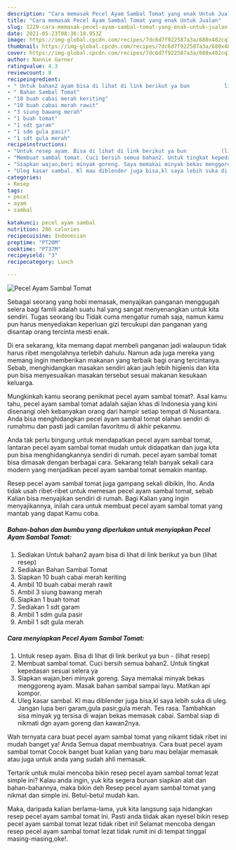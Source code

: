 ```yaml
---
description: "Cara memasak Pecel Ayam Sambal Tomat yang enak Untuk Jualan"
title: "Cara memasak Pecel Ayam Sambal Tomat yang enak Untuk Jualan"
slug: 1229-cara-memasak-pecel-ayam-sambal-tomat-yang-enak-untuk-jualan
date: 2021-05-23T08:36:18.953Z
image: https://img-global.cpcdn.com/recipes/7dc6d7f922587a3a/680x482cq70/pecel-ayam-sambal-tomat-foto-resep-utama.jpg
thumbnail: https://img-global.cpcdn.com/recipes/7dc6d7f922587a3a/680x482cq70/pecel-ayam-sambal-tomat-foto-resep-utama.jpg
cover: https://img-global.cpcdn.com/recipes/7dc6d7f922587a3a/680x482cq70/pecel-ayam-sambal-tomat-foto-resep-utama.jpg
author: Nannie Garner
ratingvalue: 4.3
reviewcount: 8
recipeingredient:
- " Untuk bahan2 ayam bisa di lihat di link berikut ya bun           lihat resep"
- " Bahan Sambal Tomat"
- "10 buah cabai merah keriting"
- "10 buah cabai merah rawit"
- "3 siung bawang merah"
- "1 buah tomat"
- "1 sdt garam"
- "1 sdm gula pasir"
- "1 sdt gula merah"
recipeinstructions:
- "Untuk resep ayam. Bisa di lihat di link berikut ya bun           (lihat resep)"
- "Membuat sambal tomat. Cuci bersih semua bahan2. Untuk tingkat kepedasan sesuai selera ya"
- "Siapkan wajan,beri minyak goreng. Saya memakai minyak bekas menggoreng ayam. Masak bahan sambal sampai layu. Matikan api kompor."
- "Uleg kasar sambal. Kl mau diblender juga bisa,kl saya lebih suka di uleg. Jangan lupa beri garam,gula pasir,gula merah. Tes rasa. Tambahkan sisa minyak yg tersisa di wajan bekas memasak cabai. Sambal siap di nikmati dgn ayam goreng dan kawan2nya."
categories:
- Resep
tags:
- pecel
- ayam
- sambal

katakunci: pecel ayam sambal 
nutrition: 286 calories
recipecuisine: Indonesian
preptime: "PT20M"
cooktime: "PT37M"
recipeyield: "3"
recipecategory: Lunch

---
```



![Pecel Ayam Sambal Tomat](https://img-global.cpcdn.com/recipes/7dc6d7f922587a3a/680x482cq70/pecel-ayam-sambal-tomat-foto-resep-utama.jpg)

Sebagai seorang yang hobi memasak, menyajikan panganan menggugah selera bagi famili adalah suatu hal yang sangat menyenangkan untuk kita sendiri. Tugas seorang ibu Tidak cuma mengatur rumah saja, namun kamu pun harus menyediakan keperluan gizi tercukupi dan panganan yang disantap orang tercinta mesti enak.

Di era  sekarang, kita memang dapat membeli panganan jadi walaupun tidak harus ribet mengolahnya terlebih dahulu. Namun ada juga mereka yang memang ingin memberikan makanan yang terbaik bagi orang tercintanya. Sebab, menghidangkan masakan sendiri akan jauh lebih higienis dan kita pun bisa menyesuaikan masakan tersebut sesuai makanan kesukaan keluarga. 



Mungkinkah kamu seorang penikmat pecel ayam sambal tomat?. Asal kamu tahu, pecel ayam sambal tomat adalah sajian khas di Indonesia yang kini disenangi oleh kebanyakan orang dari hampir setiap tempat di Nusantara. Anda bisa menghidangkan pecel ayam sambal tomat olahan sendiri di rumahmu dan pasti jadi camilan favoritmu di akhir pekanmu.

Anda tak perlu bingung untuk mendapatkan pecel ayam sambal tomat, lantaran pecel ayam sambal tomat mudah untuk didapatkan dan juga kita pun bisa menghidangkannya sendiri di rumah. pecel ayam sambal tomat bisa dimasak dengan berbagai cara. Sekarang telah banyak sekali cara modern yang menjadikan pecel ayam sambal tomat semakin mantap.

Resep pecel ayam sambal tomat juga gampang sekali dibikin, lho. Anda tidak usah ribet-ribet untuk memesan pecel ayam sambal tomat, sebab Kalian bisa menyajikan sendiri di rumah. Bagi Kalian yang ingin menyajikannya, inilah cara untuk membuat pecel ayam sambal tomat yang mantab yang dapat Kamu coba.

<!--inarticleads1-->

##### Bahan-bahan dan bumbu yang diperlukan untuk menyiapkan Pecel Ayam Sambal Tomat:

1. Sediakan  Untuk bahan2 ayam bisa di lihat di link berikut ya bun           (lihat resep)
1. Sediakan  Bahan Sambal Tomat
1. Siapkan 10 buah cabai merah keriting
1. Ambil 10 buah cabai merah rawit
1. Ambil 3 siung bawang merah
1. Siapkan 1 buah tomat
1. Sediakan 1 sdt garam
1. Ambil 1 sdm gula pasir
1. Ambil 1 sdt gula merah




<!--inarticleads2-->

##### Cara menyiapkan Pecel Ayam Sambal Tomat:

1. Untuk resep ayam. Bisa di lihat di link berikut ya bun -           (lihat resep)
1. Membuat sambal tomat. Cuci bersih semua bahan2. Untuk tingkat kepedasan sesuai selera ya
1. Siapkan wajan,beri minyak goreng. Saya memakai minyak bekas menggoreng ayam. Masak bahan sambal sampai layu. Matikan api kompor.
1. Uleg kasar sambal. Kl mau diblender juga bisa,kl saya lebih suka di uleg. Jangan lupa beri garam,gula pasir,gula merah. Tes rasa. Tambahkan sisa minyak yg tersisa di wajan bekas memasak cabai. Sambal siap di nikmati dgn ayam goreng dan kawan2nya.




Wah ternyata cara buat pecel ayam sambal tomat yang nikamt tidak ribet ini mudah banget ya! Anda Semua dapat membuatnya. Cara buat pecel ayam sambal tomat Cocok banget buat kalian yang baru mau belajar memasak atau juga untuk anda yang sudah ahli memasak.

Tertarik untuk mulai mencoba bikin resep pecel ayam sambal tomat lezat simple ini? Kalau anda ingin, yuk kita segera buruan siapkan alat dan bahan-bahannya, maka bikin deh Resep pecel ayam sambal tomat yang nikmat dan simple ini. Betul-betul mudah kan. 

Maka, daripada kalian berlama-lama, yuk kita langsung saja hidangkan resep pecel ayam sambal tomat ini. Pasti anda tiidak akan nyesel bikin resep pecel ayam sambal tomat lezat tidak ribet ini! Selamat mencoba dengan resep pecel ayam sambal tomat lezat tidak rumit ini di tempat tinggal masing-masing,oke!.

